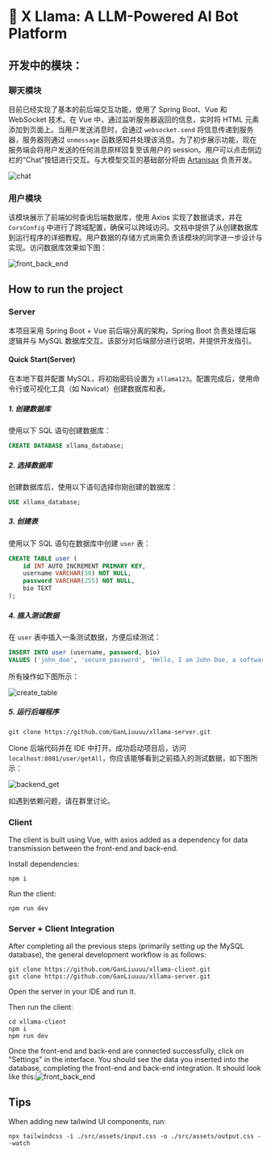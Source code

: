 # 🦙 X Llama: A LLM-Powered AI Bot Platform



## 开发中的模块：

### 聊天模块

目前已经实现了基本的前后端交互功能，使用了 Spring Boot、Vue 和 WebSocket 技术。在 Vue 中，通过监听服务器返回的信息，实时将 HTML 元素添加到页面上。当用户发送消息时，会通过 `websocket.send` 将信息传递到服务器，服务器则通过 `onmessage` 函数感知并处理该消息。为了初步展示功能，现在服务端会将用户发送的任何消息原样回复至该用户的 session。用户可以点击侧边栏的“Chat”按钮进行交互。与大模型交互的基础部分将由 [Artanisax](https://github.com/Artanisax) 负责开发。

![chat](./imgs/chat.png)

### 用户模块

该模块展示了前端如何查询后端数据库，使用 Axios 实现了数据请求，并在 `CorsConfig` 中进行了跨域配置，确保可以跨域访问。文档中提供了从创建数据库到运行程序的详细教程。用户数据的存储方式尚需负责该模块的同学进一步设计与实现。访问数据库效果如下图：

![front_back_end](./imgs/front_back_end.png)

## How to run the project

### Server

本项目采用 Spring Boot + Vue 前后端分离的架构，Spring Boot 负责处理后端逻辑并与 MySQL 数据库交互。该部分对后端部分进行说明，并提供开发指引。

#### Quick Start(Server)

在本地下载并配置 MySQL，将初始密码设置为 `xllama123`。配置完成后，使用命令行或可视化工具（如 Navicat）创建数据库和表。

##### 1. 创建数据库

使用以下 SQL 语句创建数据库：

```sql
CREATE DATABASE xllama_database;
```

##### 2. 选择数据库

创建数据库后，使用以下语句选择你刚创建的数据库：

```sql
USE xllama_database;
```

##### 3. 创建表

使用以下 SQL 语句在数据库中创建 `user` 表：

```sql
CREATE TABLE user (
    id INT AUTO_INCREMENT PRIMARY KEY,
    username VARCHAR(50) NOT NULL,
    password VARCHAR(255) NOT NULL,
    bio TEXT
);
```

##### 4. 插入测试数据

在 `user` 表中插入一条测试数据，方便后续测试：

```sql
INSERT INTO user (username, password, bio) 
VALUES ('john_doe', 'secure_password', 'Hello, I am John Doe, a software developer.');
```

所有操作如下图所示：

![create_table](./imgs/create_table.png)

##### 5. 运行后端程序

```
git clone https://github.com/GanLiuuuu/xllama-server.git
```

Clone 后端代码并在 IDE 中打开。成功启动项目后，访问 `localhost:8081/user/getAll`，你应该能够看到之前插入的测试数据，如下图所示：

![backend_get](./imgs/backend_get.png)

如遇到依赖问题，请在群里讨论。

### Client

The client is built using Vue, with axios added as a dependency for data transmission between the front-end and back-end.

Install dependencies:

```
npm i
```

Run the client:

```
npm run dev
```

### Server + Client Integration

After completing all the previous steps (primarily setting up the MySQL database), the general development workflow is as follows:

```
git clone https://github.com/GanLiuuuu/xllama-client.git
git clone https://github.com/GanLiuuuu/xllama-server.git
```

Open the server in your IDE and run it.

Then run the client:

```
cd xllama-client
npm i
npm run dev
```

Once the front-end and back-end are connected successfully, click on "Settings" in the interface. You should see the data you inserted into the database, completing the front-end and back-end integration. It should look like this:![front_back_end](./imgs/front_back_end.png)

## Tips
When adding new tailwind UI components, run:
```
npx tailwindcss -i ./src/assets/input.css -o ./src/assets/output.css --watch
```

